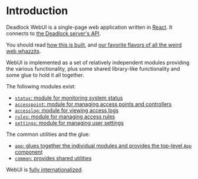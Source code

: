 Introduction
============

Deadlock WebUI is a single-page web application written in [React](https://facebook.github.io/react/).
It connects to [the Deadlock server's API](https://deadlock.readthedocs.io/en/latest/server/deadapi/).

You should read [how this is built](build), and [our favorite flavors of all the weird web whazzits](using).

WebUI is implemented as a set of relatively independent modules providing the various functionality, plus some shared library-like functionality and some glue to hold it all together.

The following modules exist:

- [`status`: module for monitoring system status](status)
- [`accesspoint`: module for managing access points and controllers](accesspoint)
- [`accesslog`: module for viewing access logs](accesslog)
- [`rules`: module for managing access rules](rules)
- [`settings`: module for managing user settings](settings)

The common utilities and the glue:

- [`app`: glues together the individual modules and provides the top-level `App` component](app)
- [`common`: provides shared utilities](common)

WebUI is [fully internationalized](i18n).
